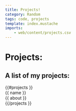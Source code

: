 ```yaml
---
title: Projects!
category: Random
tags: code, projects
template: index.mustache
imports: 
    - web/content/projects.csv
---
```


# Projects:

## A list of my projects:
<div>
{{#projects }}
<div>
<div>
{{ name }}
</div>
<div>
{{ about }}
</div>
</div>
{{/projects }}
</div>